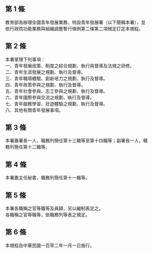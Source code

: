 第 1 條
-------
教育部為辦理全國青年發展業務，特設青年發展署（以下簡稱本署），並  
依行政院功能業務與組織調整暫行條例第二條第二項規定訂定本規程。

第 2 條
-------
本署掌理下列事項：  
一、青年發展政策、制度之綜合規劃、執行與督導及法規之研修。  
二、青年生涯發展之規劃、執行及督導。  
三、青年職場體驗、創新培力之規劃、執行及督導。  
四、青年政策參與之規劃、執行及督導。  
五、青年社會參與、志工參與之規劃、執行及督導。  
六、青年國際參與交流之規劃、執行及督導。  
七、青年服務學習、壯遊體驗之規劃、執行及督導。  
八、其他有關青年發展事項。

第 3 條
-------
本署置署長一人，職務列簡任第十三職等至第十四職等；副署長一人，職  
務列簡任第十二職等。

第 4 條
-------
本署置主任秘書，職務列簡任第十一職等。

第 5 條
-------
本署各職稱之官等職等及員額，另以編制表定之。  
各職稱之官等職等，依職務列等表之規定。

第 6 條
-------
本規程自中華民國一百零二年一月一日施行。

